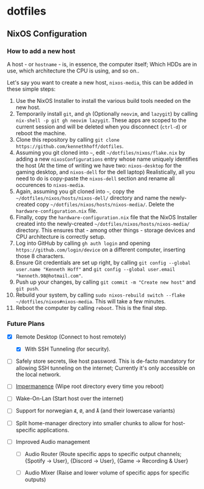 # dotfiles

## NixOS Configuration

### How to add a new host

A host - or `hostname` - is, in essence, the computer itself; Which HDDs are in use, which architecture the CPU is using, and so on..

Let's say you want to create a new host, `nixos-media`, this can be added in these simple steps:

1. Use the NixOS Installer to install the various build tools needed on the new host.
2. Temporarily install `git`, and `gh` (Optionally `neovim`, and `lazygit`) by calling `nix-shell -p git gh neovim lazygit`. These apps are scoped to the current session and will be deleted when you disconnect (`ctrl-d`) or reboot the machine.
3. Clone this repository by calling `git clone https://github.com/kennethhoff/dotfiles`.
4. Assuming you git cloned into `~`, edit `~/dotfiles/nixos/flake.nix` by adding a new `nixosConfigurations` entry whose name uniquely identifies the host (At the time of writing we have two: `nixos-desktop` for the gaming desktop, and `nixos-dell` for the dell laptop)
   Realistically, all you need to do is copy-paste the `nixos-dell` section and rename all occurences to `nixos-media`.
5. Again, assuming you git cloned into `~`, copy the `~/dotfiles/nixos/hosts/nixos-dell/` directory and name the newly-created copy `~/dotfiles/nixos/hosts/nixos-media/`. Delete the `hardware-configuration.nix` file.
6. Finally, copy the `hardware-configuration.nix` file that the NixOS Installer created into the newly-created `~/dotfiles/nixos/hosts/nixos-media/` directory. This ensures that - among other things - storage devices and CPU architecture is correctly setup.
7. Log into GitHub by calling `gh auth login` and opening `https://github.com/login/device` on a different computer, inserting those 8 characters.
8. Ensure Git credentials are set up right, by calling `git config --global user.name "Kenneth Hoff"` and `git config --global user.email "kenneth.98@hotmail.com"`.
9. Push up your changes, by calling `git commit -m "Create new host"` and `git push`.
10. Rebuild your system, by calling `sudo nixos-rebuild switch --flake ~/dotfiles/nixos#nixos-media`. This will take a few minutes.
11. Reboot the computer by calling `reboot`. This is the final step.

### Future Plans

- [x] Remote Desktop (Connect to host remotely)
  - [x] With SSH Tunneling (for security).

- [ ] Safely store secrets, like host password.
    This is de-facto mandatory for allowing SSH tunneling on the internet; Currently it's only accessible on the local network.

- [ ] [Impermanence](https://nixos.wiki/wiki/Impermanence) (Wipe root directory every time you reboot)

- [ ] Wake-On-Lan (Start host over the internet)

- [ ] Support for norwegian `Æ`, `Ø`, and `Å` (and their lowercase variants)

- [ ] Split home-manager directory into smaller chunks to allow for host-specific applications.

- [ ] Improved Audio management
   - [ ] Audio Router (Route specific apps to specific output channels; {Spotify -> User}, {Discord -> User}, {Game -> Recording & User}
   - [ ] Audio Mixer (Raise and lower volume of specific apps for specific outputs)

